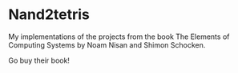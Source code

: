 # Nand2tetris

My implementations of the projects from the book The Elements of Computing Systems by Noam Nisan and Shimon Schocken.

Go buy their book!
